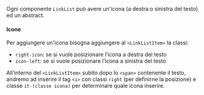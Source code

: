 Ogni componente `LinkList` può avere un'icona (a destra o sinistra del testo) ed un abstract.

#### Icone

Per aggiungere un'icona bisogna aggiungere al `<LinkListItem>` la classi:

- `right-icon`: se si vuole posizionare l’icona a destra del testo
- `icon-left`: se si vuole posizionare l’icona a sinistra del testo

All’interno del `<LinkListItem>` subito dopo lo `<span>` contenente il testo, andremo ad inserire il tag `<i>` con classi `right` (per definirne la posizione) e classe `it-(classe icona)` per determinare quale icona inserire.
